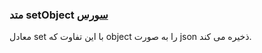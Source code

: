 <h3>
 متد setObject
<a class="ext-link" href="classes_Tetris_Gameplay.js.html#line24" >سورس</a>
</h3>

معادل set با این تفاوت که object را به صورت json ذخیره می کند.

